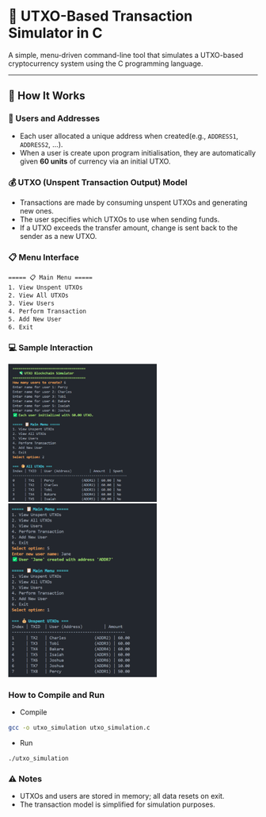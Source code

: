 # 💸 UTXO-Based Transaction Simulator in C

A simple, menu-driven command-line tool that simulates a UTXO-based cryptocurrency system using the C programming language.

---

## 🧠 How It Works

### 🧍 Users and Addresses
- Each user allocated a unique address when created(e.g., `ADDRESS1`, `ADDRESS2`, ...).
- When a user is create upon program initialisation, they are automatically given **60 units** of currency via an initial UTXO.

### 💰 UTXO (Unspent Transaction Output) Model
- Transactions are made by consuming unspent UTXOs and generating new ones.
- The user specifies which UTXOs to use when sending funds.
- If a UTXO exceeds the transfer amount, change is sent back to the sender as a new UTXO.

### 📋 Menu Interface

```text
===== 📋 Main Menu =====
1. View Unspent UTXOs
2. View All UTXOs
3. View Users
4. Perform Transaction
5. Add New User
6. Exit
```

### 💻 Sample Interaction
<img src="assets/image-2.png" alt="Sample Interaction 1" width="300"/> <img src="assets/image-3.png" alt="Sample Interaction 2" width="300"/>

### How to Compile and Run
- Compile
```bash
gcc -o utxo_simulation utxo_simulation.c
```

- Run
```bash
./utxo_simulation
```

### ⚠️ Notes
- UTXOs and users are stored in memory; all data resets on exit.
- The transaction model is simplified for simulation purposes.
